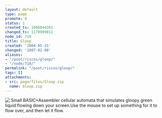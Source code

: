 ```yaml
---
layout: default
type: page
promote: 0
status: 1
created_ts: 1086044261
changed_ts: 1170909811
node_id: 710
title: Gloop
created: '2004-05-31'
changed: '2007-02-08'
aliases:
- "/poot/riscos/gloop/"
- "/node/710/"
permalink: "/poot/riscos/gloop/"
tags: []
attachments:
- src: page/files/Gloop.zip
  name: Gloop.zip
---
```

<img src="/themes/anjackson.net/sw/Gloop.gif" border="0" align="left" />Small BASIC+Assembler cellular automata that simulates gloopy green liquid flowing down your screen.Use the mouse to set up something for it to flow over, and then let it flow.
